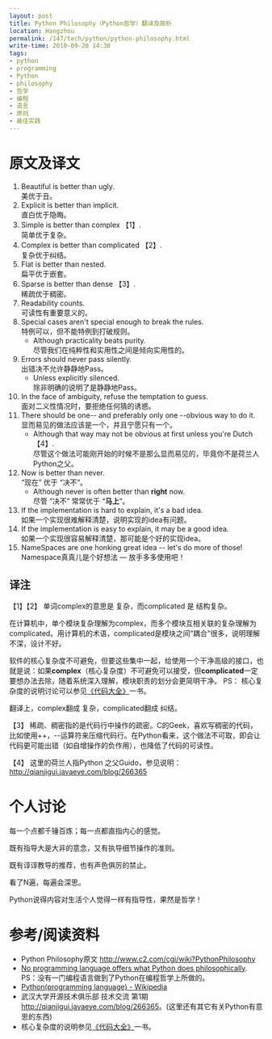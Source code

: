 ```yaml
---
layout: post
title: Python Philosophy（Python哲学）翻译及简析
location: Hangzhou
permalink: /147/tech/python/python-philosophy.html
write-time: 2010-09-28 14:30
tags:
- python
- programming
- Python
- philosophy
- 哲学
- 编程
- 语言
- 原则
- 最佳实践
---
```


原文及译文
==========================

1. Beautiful is better than ugly.   
美优于丑。
1. Explicit is better than implicit.   
直白优于隐晦。
1. Simple is better than complex 【1】.   
简单优于复杂。
1. Complex is better than complicated 【2】.   
复杂优于纠结。
1. Flat is better than nested.   
扁平优于嵌套。
1. Sparse is better than dense 【3】.     
稀疏优于稠密。
1. Readability counts.   
可读性有重要意义的。
1. Special cases aren't special enough to break the rules.    
特例可以，但不能特例到打破规则。
	- Although practicality beats purity.     
尽管我们在纯粹性和实用性之间是倾向实用性的。
1. Errors should never pass silently.   
出错决不允许静静地Pass。
	- Unless explicitly silenced.    
除非明确的说明了是静静地Pass。
1. In the face of ambiguity, refuse the temptation to guess.   
面对二义性情况时，要拒绝任何猜的诱惑。
1. There should be one-- and preferably only one --obvious way to do it.     
显而易见的做法应该是一个，并且宁愿只有一个。
	- Although that way may not be obvious at first unless you're Dutch 【4】.    
尽管这个做法可能刚开始的时候不是那么显而易见的，毕竟你不是荷兰人Python之父。
1. Now is better than never.   
“现在” 优于 “决不”。
	- Although never is often better than **right** now.   
尽管 “决不” 常常优于 “**马上**”。
1. If the implementation is hard to explain, it's a bad idea.    
如果一个实现很难解释清楚，说明实现的idea有问题。
1. If the implementation is easy to explain, it may be a good idea.    
如果一个实现很容易解释清楚，那可能是个好的实现idea。
1. NameSpaces are one honking great idea -- let's do more of those!    
Namespace真真儿是个好想法 — 放手多多使用吧！

译注
-------------------

【1】【2】 单词complex的意思是 复杂，而complicated 是 结构复杂。

在计算机中，单个模块复杂理解为complex，而多个模块互相关联的复杂理解为complicated。用计算机的术语，complicated是模块之间“耦合”很多，说明理解不深，设计不好。

软件的核心复杂度不可避免，但要这些集中一起，给使用一个干净高级的接口，也就是说：如果**complex**（核心复杂度）不可避免可以接受，但**complicated**一定要想办法去除，随着系统深入理解，模块职责的划分会更简明干净。
PS： 核心复杂度的说明讨论可以参见[《代码大全》](http://book.douban.com/subject/1477390/)一书。

翻译上，complex翻成 复杂，complicated翻成 纠结。

【3】 稀疏、稠密指的是代码行中操作的疏密。C的Geek，喜欢写稠密的代码，比如使用++，--运算符来压缩代码行。在Python看来，这个做法不可取，即会让代码更可能出错（如自增操作的负作用），也降低了代码的可读性。

【4】 这里的荷兰人指Python 之父Guido，参见说明：<http://qianjigui.javaeye.com/blog/266365>


个人讨论
========================

每一个点都千锤百炼；每一点都直指内心的感觉。

既有指导大是大非的意念，又有执导细节操作的准则。

既有谆谆教导的推荐，也有声色俱厉的禁止。

看了N遍，每遍会深思。

Python说得内容对生活个人觉得一样有指导性，果然是哲学！

参考/阅读资料
========================

- Python Philosophy原文 <http://www.c2.com/cgi/wiki?PythonPhilosophy>
- [No programming language offers what Python does philosophically](http://www.indicthreads.com/1062/no-programming-language-offers-what-python-does-philosophically/). PS：没有一门编程语言做到了Python在编程哲学上所做的。
- [Python(programming language) - Wikipedia](http://en.wikipedia.org/wiki/Python_%28programming_language%29#Programming_philosophy)
- 武汉大学开源技术俱乐部 技术交流 第1期 <http://qianjigui.javaeye.com/blog/266365>。(这里还有其它有关Python有意思的东西)
- 核心复杂度的说明参见[《代码大全》](http://book.douban.com/subject/1477390/)一书。